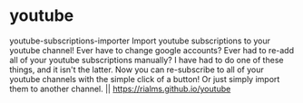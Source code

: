 # youtube
youtube-subscriptions-importer  Import youtube subscriptions to your youtube channel!  Ever have to change google accounts? Ever had to re-add all of your youtube subscriptions manually? I have had to do one of these things, and it isn't the latter. Now you can re-subscribe to all of your youtube channels with the simple click of a button! Or just simply import them to another channel. || https://rialms.github.io/youtube
